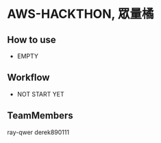 # AWS-HACKTHON, 眾量橘

## How to use
- EMPTY

## Workflow
- NOT START YET

## TeamMembers
ray-qwer
derek890111
